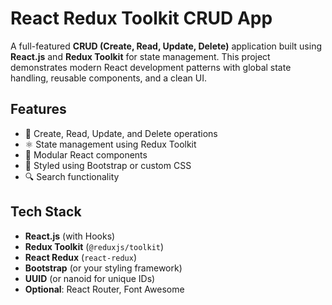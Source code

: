# React Redux Toolkit CRUD App

A full-featured **CRUD (Create, Read, Update, Delete)** application built using **React.js** and **Redux Toolkit** for state management. This project demonstrates modern React development patterns with global state handling, reusable components, and a clean UI.

## Features

- 🔄 Create, Read, Update, and Delete operations
- ⚛️ State management using Redux Toolkit
- 🧱 Modular React components
- 🎨 Styled using Bootstrap or custom CSS
- 🔍  Search functionality

## Tech Stack

- **React.js** (with Hooks)
- **Redux Toolkit** (`@reduxjs/toolkit`)
- **React Redux** (`react-redux`)
- **Bootstrap** (or your styling framework)
- **UUID** (or nanoid for unique IDs)
- **Optional**: React Router, Font Awesome

